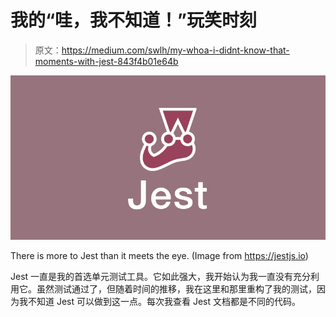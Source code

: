 # 我的“哇，我不知道！”玩笑时刻

> 原文：<https://medium.com/swlh/my-whoa-i-didnt-know-that-moments-with-jest-843f4b01e64b>

![](img/55c3b66cc27f089cf48691060521709f.png)

There is more to Jest than it meets the eye. (Image from https://jestjs.io)

Jest 一直是我的首选单元测试工具。它如此强大，我开始认为我一直没有充分利用它。虽然测试通过了，但随着时间的推移，我在这里和那里重构了我的测试，因为我不知道 Jest 可以做到这一点。每次我查看 Jest 文档都是不同的代码。
